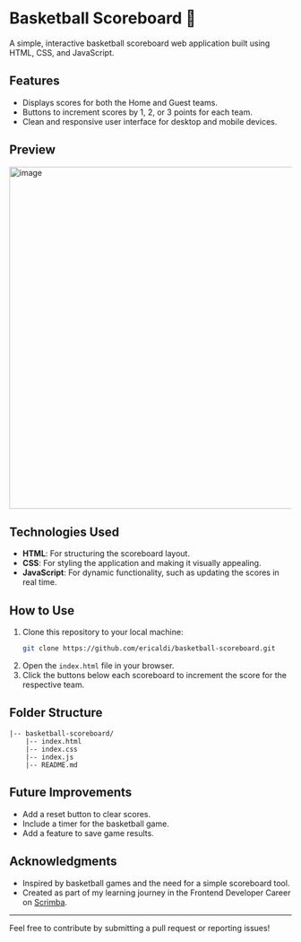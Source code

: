 # Basketball Scoreboard 🏀

A simple, interactive basketball scoreboard web application built using HTML, CSS, and JavaScript.

## Features
- Displays scores for both the Home and Guest teams.
- Buttons to increment scores by 1, 2, or 3 points for each team.
- Clean and responsive user interface for desktop and mobile devices.

## Preview
<img width="610" alt="image" src="https://github.com/user-attachments/assets/ce004fcf-cdff-45ac-87dd-fe76fb0a51f1" />


## Technologies Used
- **HTML**: For structuring the scoreboard layout.
- **CSS**: For styling the application and making it visually appealing.
- **JavaScript**: For dynamic functionality, such as updating the scores in real time.

## How to Use
1. Clone this repository to your local machine:
   ```bash
   git clone https://github.com/ericaldi/basketball-scoreboard.git
   ```
2. Open the `index.html` file in your browser.
3. Click the buttons below each scoreboard to increment the score for the respective team.

## Folder Structure
```
|-- basketball-scoreboard/
    |-- index.html
    |-- index.css
    |-- index.js
    |-- README.md
```

## Future Improvements
- Add a reset button to clear scores.
- Include a timer for the basketball game.
- Add a feature to save game results.

## Acknowledgments
- Inspired by basketball games and the need for a simple scoreboard tool.
- Created as part of my learning journey in the Frontend Developer Career on [Scrimba](https://scrimba.com/).

---

Feel free to contribute by submitting a pull request or reporting issues!

